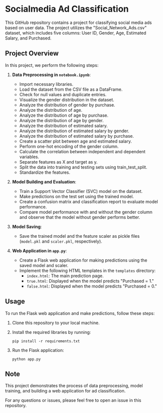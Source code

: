 # Socialmedia Ad Classification

This GitHub repository contains a project for classifying social media ads based on user data. The project utilizes the "Social_Network_Ads.csv" dataset, which includes five columns: User ID, Gender, Age, Estimated Salary, and Purchased.

## Project Overview

In this project, we perform the following steps:

1. **Data Preprocessing in `notebook.ipynb`**:
   - Import necessary libraries.
   - Load the dataset from the CSV file as a DataFrame.
   - Check for null values and duplicate entries.
   - Visualize the gender distribution in the dataset.
   - Analyze the distribution of gender by purchase.
   - Analyze the distribution of age.
   - Analyze the distribution of age by purchase.
   - Analyze the distribution of age by gender.
   - Analyze the distribution of estimated salary.
   - Analyze the distribution of estimated salary by gender.
   - Analyze the distribution of estimated salary by purchase.
   - Create a scatter plot between age and estimated salary.
   - Perform one-hot encoding of the gender column.
   - Calculate the correlation between independent and dependent variables.
   - Separate features as X and target as y.
   - Split the data into training and testing sets using train_test_split.
   - Standardize the features.

2. **Model Building and Evaluation**:
   - Train a Support Vector Classifier (SVC) model on the dataset.
   - Make predictions on the test set using the trained model.
   - Create a confusion matrix and classification report to evaluate model performance.
   - Compare model performance with and without the gender column and observe that the model without gender performs better.

3. **Model Saving**:
   - Save the trained model and the feature scaler as pickle files (`model.pkl` and `scaler.pkl`, respectively).

4. **Web Application in `app.py`**:
   - Create a Flask web application for making predictions using the saved model and scaler.
   - Implement the following HTML templates in the `templates` directory:
     - `index.html`: The main prediction page.
     - `true.html`: Displayed when the model predicts "Purchased = 1."
     - `false.html`: Displayed when the model predicts "Purchased = 0."

## Usage

To run the Flask web application and make predictions, follow these steps:

1. Clone this repository to your local machine.

2. Install the required libraries by running:
   ```
   pip install -r requirements.txt
   ```

3. Run the Flask application:
   ```
   python app.py
   ```

## Note

This project demonstrates the process of data preprocessing, model training, and building a web application for ad classification.

For any questions or issues, please feel free to open an issue in this repository.